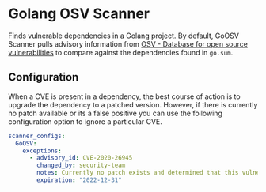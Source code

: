 # Golang OSV Scanner

Finds vulnerable dependencies in a Golang project. By default, GoOSV Scanner pulls advisory information from [OSV - Database for open source vulnerabilities](https://osv.dev/) to compare against the dependencies found in `go.sum`.

## Configuration

When a CVE is present in a dependency, the best course of action is to upgrade the dependency to a patched version. However, if there is currently no patch available or its a false positive you can use the following configuration option to ignore a particular CVE.

```yaml
scanner_configs:
  GoOSV:
    exceptions:
      - advisory_id: CVE-2020-26945
        changed_by: security-team
        notes: Currently no patch exists and determined that this vulnerability is not exploitable.
        expiration: "2022-12-31"
```
